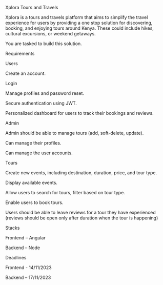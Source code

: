 Xplora Tours and Travels 

 

Xplora is a tours and travels platform that aims to simplify the travel experience for users by providing a one stop solution for discovering, booking, and enjoying tours around Kenya. These could include hikes, cultural excursions, or weekend getaways. 

You are tasked to build this solution. 

Requirements 

Users 

Create an account. 

Login 

Manage profiles and password reset. 

Secure authentication using JWT. 

Personalized dashboard for users to track their bookings and reviews. 

Admin 

Admin should be able to manage tours (add, soft-delete, update). 

Can manage their profiles. 

Can manage the user accounts. 

Tours 

Create new events, including destination, duration, price, and tour type. 

Display available events. 

Allow users to search for tours, filter based on tour type. 

Enable users to book tours. 

Users should be able to leave reviews for a tour they have experienced (reviews should be open only after duration when the tour is happening) 

 

Stacks 

Frontend – Angular 

Backend – Node 

 

Deadlines 

Frontend - 14/11/2023 

Backend – 17/11/2023 
